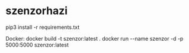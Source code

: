 # szenzorhazi

pip3 install -r requirements.txt

Docker:
  docker build -t szenzor:latest .
  docker run --name szenzor -d -p 5000:5000 szenzor:latest

